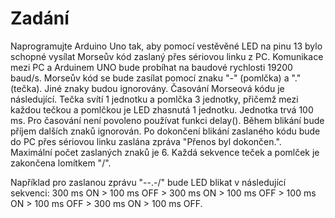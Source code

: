# Zadání

Naprogramujte Arduino Uno tak, aby pomocí vestěvěné LED na pinu 13 bylo schopné vysílat Morseův kód zaslaný přes sériovou linku z PC. Komunikace mezi PC a Arduinem UNO bude probíhat na baudové rychlosti 19200 baud/s. Morseův kód se bude zasílat pomocí znaku "-" (pomlčka) a "." (tečka). Jiné znaky budou ignorovány. Časování Morseová kódu je následující. Tečka svítí 1 jednotku a pomlčka 3 jednotky, přičemž mezi každou tečkou a pomlčkou je LED zhasnutá 1 jednotku. Jednotka trvá 100 ms. Pro časování není povoleno používat funkci delay(). Během blikání bude příjem dalších znaků ignorován. Po dokončení blikání zaslaného kódu bude do PC přes sériovou linku zaslána zpráva "Přenos byl dokončen.". Maximální počet zaslaných znaků je 6. Každá sekvence teček a pomlček je zakončena lomítkem "/".

Například pro zaslanou zprávu "--.-/" bude LED blikat v následující sekvenci: 300 ms ON > 100 ms OFF > 300 ms ON > 100 ms OFF > 100 ms ON > 100 ms OFF > 300 ms ON > 100 ms OFF.
